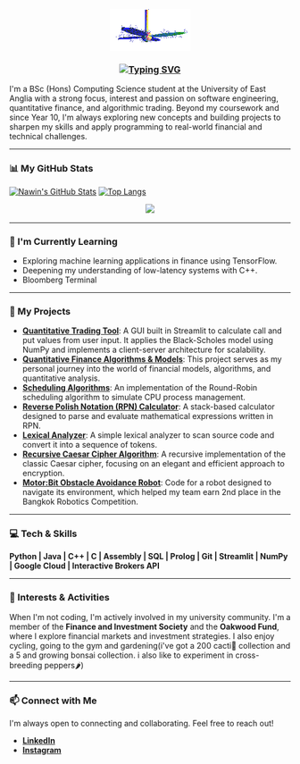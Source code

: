 <div align="center">
<img src="https://github.com/cosalt/cosalt/blob/c91dda89c9727e288fe4ea35732d971a7c7a350c/fan-1.gif" alt="Fan" align="center">
</div>

### <div align="center"> [![Typing SVG](https://readme-typing-svg.demolab.com?font=Fira+Code&duration=7500&pause=1000&color=F7F7F7&center=true&vCenter=true&width=435&lines=Hi+there%2C+I'm+Nawin+Ray+Martin+%F0%9F%91%8B)](https://git.io/typing-svg) </div>

I'm a BSc (Hons) Computing Science student at the University of East Anglia with a strong focus, interest and passion on software engineering, quantitative finance, and algorithmic trading. Beyond my coursework and since Year 10, I'm always exploring new concepts and building projects to sharpen my skills and apply programming to real-world financial and technical challenges.

---

### 📊 My GitHub Stats

[![Nawin's GitHub Stats](https://github-readme-stats.vercel.app/api?username=cosalt&show_icons=true&theme=radical)](https://github.com/anuraghazra/github-readme-stats)
[![Top Langs](https://github-readme-stats.vercel.app/api/top-langs/?username=cosalt&layout=compact&theme=radical)](https://github.com/anuraghazra/github-readme-stats)

<div align="center">
  <img src="https://visitor-badge.laobi.icu/badge?page_id=cosalt.cosalt&"  />
</div>

---

### 🌱 I'm Currently Learning

* Exploring machine learning applications in finance using TensorFlow.
* Deepening my understanding of low-latency systems with C++.
* Bloomberg Terminal

---

### 🔭 My Projects

* **[Quantitative Trading Tool](https://github.com/cosalt/Quantitative-Trading-Tool)**: A GUI built in Streamlit to calculate call and put values from user input. It applies the Black-Scholes model using NumPy and implements a client-server architecture for scalability.
* **[Quantitative Finance Algorithms & Models](https://github.com/cosalt/Quant-Algorithms)**: This project serves as my personal journey into the world of financial models, algorithms, and quantitative analysis.
* **[Scheduling Algorithms](https://github.com/cosalt/scheduling-algorithms)**: An implementation of the Round-Robin scheduling algorithm to simulate CPU process management.
* **[Reverse Polish Notation (RPN) Calculator](https://github.com/cosalt/Reverse-Polish-Notation-Calculator)**: A stack-based calculator designed to parse and evaluate mathematical expressions written in RPN.
* **[Lexical Analyzer](https://github.com/cosalt/lexical-analyzer)**: A simple lexical analyzer to scan source code and convert it into a sequence of tokens.
* **[Recursive Caesar Cipher Algorithm](https://github.com/cosalt/Recursive-Caesar-Cipher-Algorithm)**: A recursive implementation of the classic Caesar cipher, focusing on an elegant and efficient approach to encryption.
* **[Motor:Bit Obstacle Avoidance Robot](https://github.com/cosalt/RoboticsMotorBit)**: Code for a robot designed to navigate its environment, which helped my team earn 2nd place in the Bangkok Robotics Competition.

---

### 💻 Tech & Skills

**Python | Java | C++ | C | Assembly | SQL | Prolog | Git | Streamlit | NumPy | Google Cloud | Interactive Brokers API**

---

### 🚀 Interests & Activities

When I'm not coding, I'm actively involved in my university community. I'm a member of the **Finance and Investment Society** and the **Oakwood Fund**, where I explore financial markets and investment strategies. I also enjoy cycling, going to the gym and gardening(i've got a 200 cacti🌵 collection and a 5 and growing bonsai collection. i also like to experiment in cross-breeding peppers🌶️)

---

### 📫 Connect with Me

I'm always open to connecting and collaborating. Feel free to reach out!

* **[LinkedIn](https://www.linkedin.com/in/nawin-martin/)**
* **[Instagram](https://www.instagram.com/_cosalt/)**
